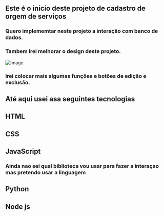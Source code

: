 ## Este é o inicio deste projeto de cadastro de orgem de serviços 
### Quero implememtar neste projeto a interação com banco de dados.
### Tambem irei melhorar o design deste projeto.

![image](https://user-images.githubusercontent.com/72661974/231319908-79e7fb13-da24-41ca-add1-f2c9681740d2.png)
### Irei colocar mais algumas funções e botões de edição e exclusão.

## Até aqui usei asa seguintes tecnologias 
## HTML
## CSS
## JavaScript
### Ainda nao sei qual biblioteca vou usar para fazer a interaçao mas pretendo usar a linguagem
## Python 
## Node js
